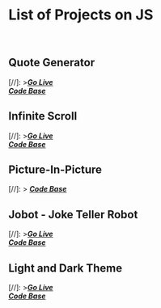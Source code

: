 # List of Projects on JS
<br>

## Quote Generator
[//]: >***[Go Live](https://ni3silra.github.io/Quote-Generator/)*** <br> ***[Code Base](https://github.com/ni3silra/Quote-Generator)***
<br>

## Infinite Scroll

[//]: >***[Go Live](https://ni3silra.github.io/Infinite-Scroll/)*** <br>  ***[Code Base](https://github.com/ni3silra/Infinite-Scroll)***
<br>

## Picture-In-Picture

[//]: > ***[Code Base](https://github.com/ni3silra/Picture-In-Picture)***
<br>

## Jobot - Joke Teller Robot

[//]: >***[Go Live](https://ni3silra.github.io/Jobot_Joke_Teller_Robo/)*** <br> ***[Code Base](https://github.com/ni3silra/Jobot_Joke_Teller_Robo)***
<br>

## Light and Dark Theme

[//]: >***[Go Live](https://ni3silra.github.io/Light-and-Dark-Mode/)*** <br> ***[Code Base](https://github.com/ni3silra/Light-and-Dark-Mode)***

